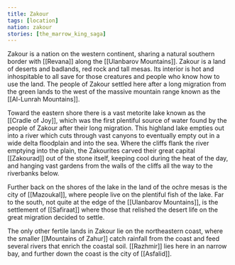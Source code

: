 ```yaml
---
title: Zakour
tags: [location]
nation: zakour
stories: [the_marrow_king_saga]
---
```


Zakour is a nation on the western continent, sharing a natural southern border with [[Revana]] along the [[Ulanbarov Mountains]]. Zakour is a land of deserts and badlands, red rock and tall mesas. Its interior is hot and inhospitable to all save for those creatures and people who know how to use the land. The people of Zakour settled here after a long migration from the green lands to the west of the massive mountain range known as the [[Al-Lunrah Mountains]].

Toward the eastern shore there is a vast metorite lake known as the [[Cradle of Joy]], which was the first plentiful source of water found by the people of Zakour after their long migration. This highland lake empties out into a river which cuts through vast canyons to eventually empty out in a wide delta floodplain and into the sea. Where the cliffs flank the river emptying into the plain, the Zakourites carved their great capital [[Zakourad]] out of the stone itself, keeping cool during the heat of the day, and hanging vast gardens from the walls of the cliffs all the way to the riverbanks below.

Further back on the shores of the lake in the land of the ochre mesas is the city of [[Mazoukal]], where people live on the plentiful fish of the lake. Far to the south, not quite at the edge of the [[Ulanbarov Mountains]], is the settlement of [[Safiraat]] where those that relished the desert life on the great migration decided to settle.

The only other fertile lands in Zakour lie on the northeastern coast, where the smaller [[Mountains of Zahur]] catch rainfall from the coast and feed several rivers that enrich the coastal soil. [[Razhmir]] lies here in an narrow bay, and further down the coast is the city of [[Asfalid]].

